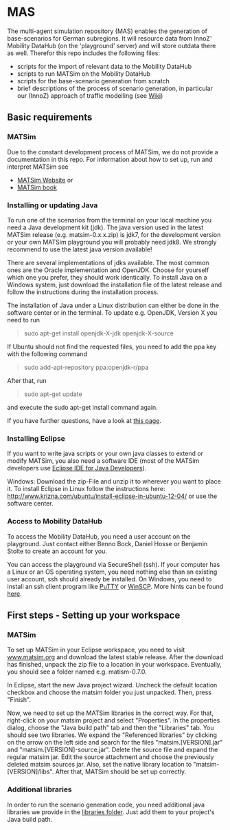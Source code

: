 MAS
===

The multi-agent simulation repository (MAS) enables the generation of base-scenarios for German subregions. It will resource data from InnoZ' Mobility DataHub (on the 'playground' server) and will store outdata there as well. Therefor this repo includes the following files:
- scripts for the import of relevant data to the Mobility DataHub
- scripts to run MATSim on the Mobility DataHub
- scripts for the base-scenario generation from scratch
- brief descriptions of the process of scenario generation, in particular our (InnoZ) approach of traffic modelling (see [Wiki](https://github.com/00Bock/MAS/wiki))

## Basic requirements
### MATSim
Due to the constant development process of MATSim, we do not provide a documentation in this repo. For information about how to set up, run and interpret MATSim see
- [MATSim Website](http://www.matsim.org)
or
- [MATSim book](http://ci.matsim.org:8080/view/All/job/MATSim-Book/ws/matsimbook-latest.pdf)

### Installing or updating Java
To run one of the scenarios from the terminal on your local machine you need a Java development kit (jdk). The java version used in the latest MATSim release (e.g. matsim-0.x.x.zip) is jdk7, for the development version or your own MATSim playground you will probably need jdk8.
We strongly recommend to use the latest java version available!

There are several implementations of jdks available. The most common ones are the Oracle implementation and OpenJDK. Choose for yourself which one you prefer, they should work identically.
To install Java on a Windows system, just download the installation file of the latest release and follow the instructions during the installation process.

The installation of Java under a Linux distribution can either be done in the software center or in the terminal. To update e.g. OpenJDK, Version X you need to run

> sudo apt-get install openjdk-X-jdk openjdk-X-source 

If Ubuntu should not find the requested files, you need to add the ppa key with the following command

> sudo add-apt-repository ppa:openjdk-r/ppa

After that, run

> sudo apt-get update

and execute the sudo apt-get install command again.

If you have further questions, have a look at [this page](https://wiki.ubuntuusers.de/Java/Installation/).

### Installing Eclipse
If you want to write java scripts or your own java classes to extend or modify MATSim, you also need a software IDE (most of the MATSim developers use [Eclipse IDE for Java Developers](http://www.eclipse.org/downloads/packages/eclipse-ide-java-developers/mars2)).

Windows: Download the zip-File and unzip it to wherever you want to place it.
To install Eclipse in Linux follow the instructions here: http://www.krizna.com/ubuntu/install-eclipse-in-ubuntu-12-04/ or use the software center.

### Access to Mobility DataHub
To access the Mobility DataHub, you need a user account on the playground. Just contact either Benno Bock, Daniel Hosse or Benjamin Stolte to create an account for you.

You can access the playground via SecureShell (ssh). If your computer has a Linux or an OS operating system, you need nothing else than an existing user account, ssh should already be installed. On Windows, you need to install an ssh client program like [PuTTY](http://www.putty.org) or [WinSCP](https://winscp.net). More hints can be found [here](https://www.innoz.de/de/mobility-database-1).

## First steps - Setting up your workspace

### MATSim

To set up MATSim in your Eclipse workspace, you need to visit www.matsim.org and download the latest stable release. After the download has finished, unpack the zip file to a location in your workspace. Eventually, you should see a folder named e.g. matism-0.7.0.

In Eclipse, start the new Java project wizard. Uncheck the default location checkbox and choose the matsim folder you just unpacked. Then, press "Finish".

Now, we need to set up the MATSim libraries in the correct way. For that, right-click on your matsim project and select "Properties". In the properties dialog, choose the "Java build path" tab and then the "Libraries" tab. You should see two libraries. We expand the "Referenced libraries" by clicking on the arrow on the left side and search for the files "matsim.[VERSION].jar" and "matsim.[VERSION]-source.jar". Delete the source file and expand the regular matsim jar.
Edit the source attachment and choose the previously deleted matsim sources jar. Also, set the native library location to "matsim-[VERSION]/libs". After that, MATSim should be set up correctly.

### Additional libraries
In order to run the scenario generation code, you need additional java libraries we provide in the [libraries folder](https://github.com/00Bock/MAS/tree/master/libraries). Just add them to your project's Java build path.
